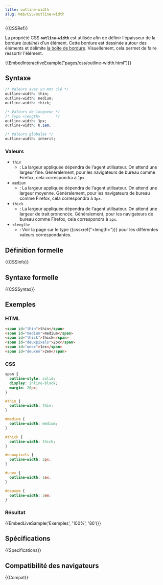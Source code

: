 ```yaml
---
title: outline-width
slug: Web/CSS/outline-width
---
```


{{CSSRef}}

La propriété CSS **`outline-width`** est utilisée afin de définir l'épaisseur de la bordure (_outline_) d'un élément. Cette bordure est dessinée autour des éléments et délimite [la boîte de bordure](/fr/Apprendre/CSS/Les_bases/Le_modèle_de_boîte). Visuellement, cela permet de faire ressortir l'élément.

{{EmbedInteractiveExample("pages/css/outline-width.html")}}

## Syntaxe

```css
/* Valeurs avec un mot clé */
outline-width: thin;
outline-width: medium;
outline-width: thick;

/* Valeurs de longueur */
/* Type <length>       */
outline-width: 1px;
outline-width: 0.1em;

/* Valeurs globales */
outline-width: inherit;
```

### Valeurs

- `thin`
  - : La largeur appliquée dépendra de l'agent utilisateur. On attend une largeur fine. Généralement, pour les navigateurs de bureau comme Firefox, cela correspondra à `1px`.
- `medium`
  - : La largeur appliquée dépendra de l'agent utilisateur. On attend une largeur moyenne. Généralement, pour les navigateurs de bureau comme Firefox, cela correspondra à `3px`.
- `thick`
  - : La largeur appliquée dépendra de l'agent utilisateur. On attend une largeur de trait prononcée. Généralement, pour les navigateurs de bureau comme Firefox, cela correspondra à `5px`.
- `<length>`
  - : Voir la page sur le type {{cssxref("&lt;length&gt;")}} pour les différentes valeurs correspondantes.

## Définition formelle

{{CSSInfo}}

## Syntaxe formelle

{{CSSSyntax}}

## Exemples

### HTML

```html
<span id="thin">thin</span>
<span id="medium">medium</span>
<span id="thick">thick</span>
<span id="deuxpixels">2px</span>
<span id="unex">1ex</span>
<span id="deuxem">2em</span>
```

### CSS

```css
span {
  outline-style: solid;
  display: inline-block;
  margin: 20px;
}

#thin {
  outline-width: thin;
}

#medium {
  outline-width: medium;
}

#thick {
  outline-width: thick;
}

#deuxpixels {
  outline-width: 2px;
}

#unex {
  outline-width: 1ex;
}

#deuxem {
  outline-width: 2em;
}
```

### Résultat

{{EmbedLiveSample('Exemples', '100%', '80')}}

## Spécifications

{{Specifications}}

## Compatibilité des navigateurs

{{Compat}}
